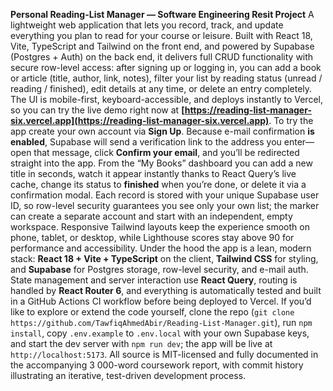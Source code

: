 **Personal Reading-List Manager — Software Engineering Resit Project**
A lightweight web application that lets you record, track, and update everything you plan to read for your course or leisure. Built with React 18, Vite, TypeScript and Tailwind on the front end, and powered by Supabase (Postgres + Auth) on the back end, it delivers full CRUD functionality with secure row-level access: after signing up or logging in, you can add a book or article (title, author, link, notes), filter your list by reading status (unread / reading / finished), edit details at any time, or delete an entry completely. The UI is mobile-first, keyboard-accessible, and deploys instantly to Vercel, so you can try the live demo right now at **[https://reading-list-manager-six.vercel.app](https://reading-list-manager-six.vercel.app)**.
To try the app create your own account via **Sign Up**. Because e-mail confirmation **is enabled**, Supabase will send a verification link to the address you enter—open that message, click **Confirm your email**, and you’ll be redirected straight into the app. From the “My Books” dashboard you can add a new title in seconds, watch it appear instantly thanks to React Query’s live cache, change its status to **finished** when you’re done, or delete it via a confirmation modal. Each record is stored with your unique Supabase user ID, so row-level security guarantees you see only your own list; the marker can create a separate account and start with an independent, empty workspace. Responsive Tailwind layouts keep the experience smooth on phone, tablet, or desktop, while Lighthouse scores stay above 90 for performance and accessibility.
Under the hood the app is a lean, modern stack: **React 18 + Vite + TypeScript** on the client, **Tailwind CSS** for styling, and **Supabase** for Postgres storage, row-level security, and e-mail auth. State management and server interaction use **React Query**, routing is handled by **React Router 6**, and everything is automatically tested and built in a GitHub Actions CI workflow before being deployed to Vercel. If you’d like to explore or extend the code yourself, clone the repo (`git clone https://github.com/TawfiqAhmedAbir/Reading-List-Manager.git`), run `npm install`, copy `.env.example` to `.env.local` with your own Supabase keys, and start the dev server with `npm run dev`; the app will be live at `http://localhost:5173`. All source is MIT-licensed and fully documented in the accompanying 3 000-word coursework report, with commit history illustrating an iterative, test-driven development process.
